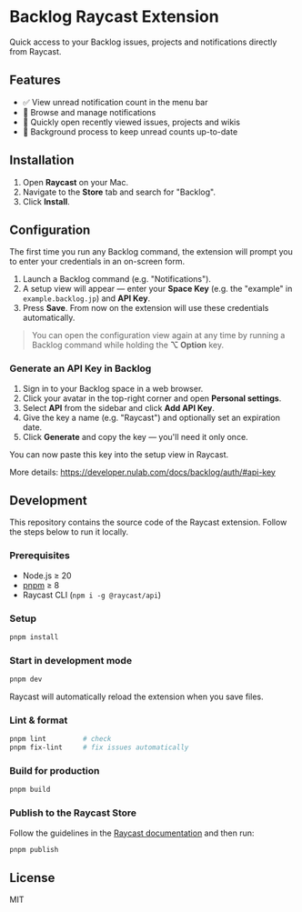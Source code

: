 # Backlog Raycast Extension

Quick access to your Backlog issues, projects and notifications directly from Raycast.

## Features

- ✅ View unread notification count in the menu bar
- 🔔 Browse and manage notifications
- 📄 Quickly open recently viewed issues, projects and wikis
- 🔄 Background process to keep unread counts up-to-date

## Installation

1. Open **Raycast** on your Mac.
2. Navigate to the **Store** tab and search for "Backlog".
3. Click **Install**.

## Configuration

The first time you run any Backlog command, the extension will prompt you to enter your credentials in an on-screen form.

1. Launch a Backlog command (e.g. "Notifications").
2. A setup view will appear — enter your **Space Key** (e.g. the "example" in `example.backlog.jp`) and **API Key**.
3. Press **Save**. From now on the extension will use these credentials automatically.

> You can open the configuration view again at any time by running a Backlog command while holding the **⌥ Option** key.

### Generate an API Key in Backlog

1. Sign in to your Backlog space in a web browser.
2. Click your avatar in the top-right corner and open **Personal settings**.
3. Select **API** from the sidebar and click **Add API Key**.
4. Give the key a name (e.g. "Raycast") and optionally set an expiration date.
5. Click **Generate** and copy the key — you'll need it only once.

You can now paste this key into the setup view in Raycast.

More details: <https://developer.nulab.com/docs/backlog/auth/#api-key>

## Development

This repository contains the source code of the Raycast extension. Follow the steps below to run it locally.

### Prerequisites

- Node.js ≥ 20
- [pnpm](https://pnpm.io/) ≥ 8
- Raycast CLI (`npm i -g @raycast/api`)

### Setup

```bash
pnpm install
```

### Start in development mode

```bash
pnpm dev
```

Raycast will automatically reload the extension when you save files.

### Lint & format

```bash
pnpm lint         # check
pnpm fix-lint     # fix issues automatically
```

### Build for production

```bash
pnpm build
```

### Publish to the Raycast Store

Follow the guidelines in the [Raycast documentation](https://developers.raycast.com/basics/publishing-an-extension) and then run:

```bash
pnpm publish
```

## License

MIT